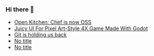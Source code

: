 ### Hi there 👋

<!-- daily.dev BOOKMARKS:START -->
- [Open Kitchen: Chef is now OSS](https://app.daily.dev/posts/cu4eTnZjw?utm_source=rss&utm_medium=bookmarks&utm_campaign=PnGboN99PhXCxFrWGGg2C)
- [Juicy UI For Pixel Art-Style 4X Game Made With Godot](https://app.daily.dev/posts/edG3LQfL3?utm_source=rss&utm_medium=bookmarks&utm_campaign=PnGboN99PhXCxFrWGGg2C)
- [Git is holding us back](https://app.daily.dev/posts/Wi91Iwyw0?utm_source=rss&utm_medium=bookmarks&utm_campaign=PnGboN99PhXCxFrWGGg2C)
- [No title](https://app.daily.dev/posts/sJmrw6z6k?utm_source=rss&utm_medium=bookmarks&utm_campaign=PnGboN99PhXCxFrWGGg2C)
- [No title](https://app.daily.dev/posts/uQjhTksKb?utm_source=rss&utm_medium=bookmarks&utm_campaign=PnGboN99PhXCxFrWGGg2C)
<!-- daily.dev BOOKMARKS:END -->

<!--
**dinesh4monto/dinesh4monto** is a ✨ _special_ ✨ repository because its `README.md` (this file) appears on your GitHub profile.

Here are some ideas to get you started:

- 🔭 I’m currently working on ...
- 🌱 I’m currently learning ...
- 👯 I’m looking to collaborate on ...
- 🤔 I’m looking for help with ...
- 💬 Ask me about ...
- 📫 How to reach me: ...
- 😄 Pronouns: ...
- ⚡ Fun fact: ...
-->
